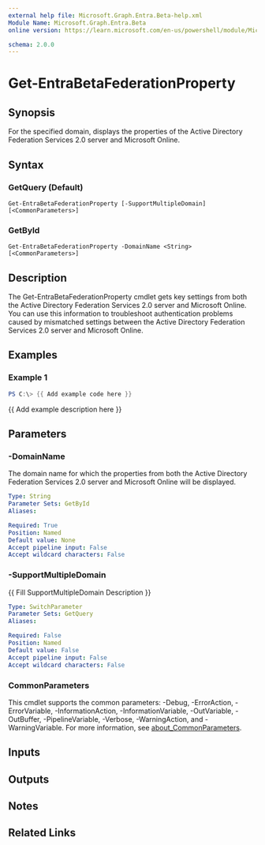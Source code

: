 ```yaml
---
external help file: Microsoft.Graph.Entra.Beta-help.xml
Module Name: Microsoft.Graph.Entra.Beta
online version: https://learn.microsoft.com/en-us/powershell/module/Microsoft.Graph.Entra.Beta/Get-EntraBetaFederationProperty

schema: 2.0.0
---
```


# Get-EntraBetaFederationProperty

## Synopsis
For the specified domain, displays the properties of the Active Directory Federation Services 2.0 server and Microsoft Online.

## Syntax

### GetQuery (Default)
```
Get-EntraBetaFederationProperty [-SupportMultipleDomain] [<CommonParameters>]
```

### GetById
```
Get-EntraBetaFederationProperty -DomainName <String> [<CommonParameters>]
```

## Description
The Get-EntraBetaFederationProperty cmdlet gets key settings from both the Active Directory Federation Services 2.0 server and Microsoft Online.
You can use this
information to troubleshoot authentication problems caused by mismatched settings between the Active Directory Federation Services 2.0 server and Microsoft Online.

## Examples

### Example 1
```powershell
PS C:\> {{ Add example code here }}
```

{{ Add example description here }}

## Parameters

### -DomainName
The domain name for which the properties from both the Active Directory Federation Services 2.0 server and Microsoft Online will be displayed.

```yaml
Type: String
Parameter Sets: GetById
Aliases:

Required: True
Position: Named
Default value: None
Accept pipeline input: False
Accept wildcard characters: False
```

### -SupportMultipleDomain
{{ Fill SupportMultipleDomain Description }}

```yaml
Type: SwitchParameter
Parameter Sets: GetQuery
Aliases:

Required: False
Position: Named
Default value: False
Accept pipeline input: False
Accept wildcard characters: False
```

### CommonParameters
This cmdlet supports the common parameters: -Debug, -ErrorAction, -ErrorVariable, -InformationAction, -InformationVariable, -OutVariable, -OutBuffer, -PipelineVariable, -Verbose, -WarningAction, and -WarningVariable. For more information, see [about_CommonParameters](https://go.microsoft.com/fwlink/?LinkID=113216).

## Inputs

## Outputs

## Notes

## Related Links
